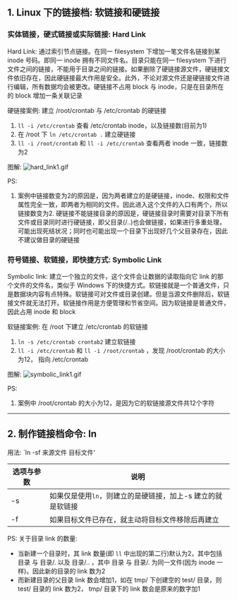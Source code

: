 ## 1. Linux 下的链接档: 软链接和硬链接
### 实体链接，硬式链接或实际链接: Hard Link
Hard Link: 通过索引节点链接。在同一 filesystem 下增加一笔文件名链接到某 inode 号码。即同一 inode 拥有不同文件名。目录只能在同一 filesystem 下进行文件之间的链接，不能用于目录之间的链接。如果删除了硬链接源文件，硬链接文件依旧存在，因此硬链接最大作用是安全。此外，不论对源文件还是硬链接文件进行编辑，所有数据均会被更改。硬链接不占用 block 与 inode，只是在目录所在的 block 增加一条关联记录

硬链接案例: 建立 /root/crontab 与 /etc/crontab 的硬链接
1. `ll -i /etc/crontab` 查看 /etc/crontab inode，以及链接数(目前为1)
2. 在 /root 下 `ln /etc/crontab .` 建立硬链接
3. `ll -i /root/crontab` 和 `ll -i /etc/crontab` 查看两者 inode 一致，链接数为2

图解:
![hard_link1.gif](https://i.loli.net/2020/09/26/LGYpSafJXq1ENRd.gif)

PS:
1. 案例中链接数变为2的原因是，因为两者建立的是硬链接，inode、权限和文件属性完全一致，即两者为相同的文件。因此进入这个文件的入口有两个，所以链接数变为2. 硬链接不能链接目录的原因是，硬链接目录时需要对目录下所有文件或目录同时进行硬链接，即父目录(/..)也会做链接，如果进行多重处理，可能出现死结状况；同时也可能出现一个目录下出现好几个父目录存在，因此不建议做目录的硬链接

### 符号链接、软链接，即快捷方式: Symbolic Link
Symbolic link: 建立一个独立的文件，这个文件会让数据的读取指向它 link 的那个文件的文件名，类似于 Windows 下的快捷方式。软链接就是一个普通文件，只是数据块内容有点特殊。软链接可对文件或目录创建。但是当源文件删除后，软链接文件就无法打开。软链接作用是方便管理和节省空间。因为软链接是普通文件，因此占用 inode 和 block

软链接案例: 在 /root 下建立 /etc/crontab 的软链接
1. `ln -s /etc/crontab crontab2` 建立软链接
2. `ll -i /etc/crontab` 和 `ll -i /root/crontab` ，发现 /root/crontab 的大小为12， 指向 /etc/crontab

图解:
![symbolic_link1.gif](https://i.loli.net/2020/09/26/xOUvgRo5t7azE2L.gif)

PS:
1. 案例中 /root/crontab 的大小为12，是因为它的软链接源文件共12个字符

---
## 2. 制作链接档命令: ln
用法: `ln -sf 来源文件 目标文件'

|选项与参数|说明|
|-|-|
|-s|如果仅是使用`ln`，则建立的是硬链接，加上-s 建立的就是软链接|
|-f|如果目标文件已存在，就主动将目标文件移除后再建立|

PS:
关于目录 link 的数量:
* 当新建一个目录时，其 link 数量(即 `ll` 中出现的第二行)默认为2，其中包括 目录 与 目录/. 以及 目录/.. ，其中 目录 与 目录/.  为同一文件(因为 inode 一样)。因此新的目录的 link 数为2
* 而新建目录的父目录 link 数会增加1，如在 tmp/ 下创建空的 test/ 目录，则 test/ 目录的 link 数为2， tmp/ 目录下的 link 数会是原来的数字加1


